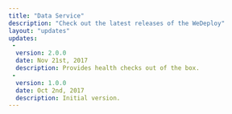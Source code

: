 ```yaml
---
title: "Data Service"
description: "Check out the latest releases of the WeDeploy"
layout: "updates"
updates:
 -
  version: 2.0.0
  date: Nov 21st, 2017
  description: Provides health checks out of the box.
 -
  version: 1.0.0
  date: Oct 2nd, 2017
  description: Initial version.
---
```

